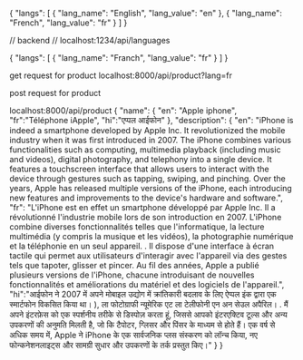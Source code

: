
{
  "langs": [
    {
      "lang_name": "English",
      "lang_value": "en"
    },
    {
      "lang_name": "French",
      "lang_value": "fr"
    }
  ]
}

// backend 
// localhost:1234/api/languages

{
  "langs": [
    {
      "lang_name": "Franch",
      "lang_value": "fr"
    }
  ]
}



get request for product
localhost:8000/api/product?lang=fr

post request for product

localhost:8000/api/product
{
  "name": {
    "en": "Apple iphone",
    "fr":"Téléphone iApple",
    "hi":"एप्पल आईफोन"
  },
  "description": {
    "en": "iPhone is indeed a smartphone developed by Apple Inc. It revolutionized the mobile industry when it was first introduced in 2007. The iPhone combines various functionalities such as computing, multimedia playback (including music and videos), digital photography, and telephony into a single device. It features a touchscreen interface that allows users to interact with the device through gestures such as tapping, swiping, and pinching. Over the years, Apple has released multiple versions of the iPhone, each introducing new features and improvements to the device's hardware and software.",
    "fr": "L'iPhone est en effet un smartphone développé par Apple Inc. Il a révolutionné l'industrie mobile lors de son introduction en 2007. L'iPhone combine diverses fonctionnalités telles que l'informatique, la lecture multimédia (y compris la musique et les vidéos), la photographie numérique et la téléphonie en un seul appareil. . Il dispose d'une interface à écran tactile qui permet aux utilisateurs d'interagir avec l'appareil via des gestes tels que tapoter, glisser et pincer. Au fil des années, Apple a publié plusieurs versions de l'iPhone, chacune introduisant de nouvelles fonctionnalités et améliorations du matériel et des logiciels de l'appareil.",
    "hi":"आईफोन ने 2007 में अपने मोबाइल उद्योग में क्रांतिकारी बदलाव के लिए ऐप्पल इंक द्वारा एक स्मार्टफोन विकसित किया था। ), ला फोटोग्राफी न्यूमेरिक एट ला टेलीफोनी एन अन सेउल अपैरिल। . मैं अपने इंटरफ़ेस को एक स्पर्शनीय तरीके से डिस्पोज़ करता हूं, जिससे आपको इंटरएक्टिव टूल्स और अन्य उपकरणों की अनुमति मिलती है, जो कि टैपोटर, ग्लिसर और पिंसर के माध्यम से होते हैं। एक वर्ष से अधिक समय में, Apple ने iPhone के एक सार्वजनिक प्लस संस्करण को लॉन्च किया, नए फोन्कनेशनलाइट्स और सामग्री सुधार और उपकरणों के तर्क प्रस्तुत किए।"
  }
}

